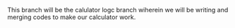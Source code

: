 This branch will be the calulator logc branch wiherein we will be writing and merging codes to make our calculator work.

